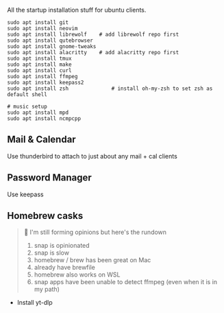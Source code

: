 All the startup installation stuff for ubuntu clients.

```
sudo apt install git
sudo apt install neovim
sudo apt install librewolf    # add librewolf repo first
sudo apt install qutebrowser
sudo apt install gnome-tweaks
sudo apt install alacritty    # add alacritty repo first
sudo apt install tmux
sudo apt install make
sudo apt install curl
sudo apt install ffmpeg
sudo apt install keepass2
sudo apt install zsh		      # install oh-my-zsh to set zsh as default shell

# music setup
sudo apt install mpd
sudo apt install ncmpcpp
```

## Mail & Calendar

Use thunderbird to attach to just about any mail + cal clients


## Password Manager

Use keepass


## Homebrew casks

> :construction: I'm still forming opinions but here's the rundown
> 1. snap is opinionated
> 2. snap is slow
> 3. homebrew / brew has been great on Mac
> 4. already have brewfile
> 5. homebrew also works on WSL
> 6. snap apps have been unable to detect ffmpeg (even when it is in my path)

* Install yt-dlp
